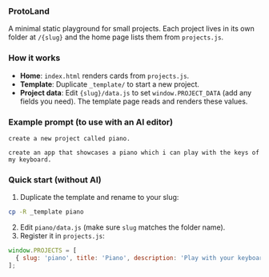### ProtoLand

A minimal static playground for small projects. Each project lives in its own folder at `/{slug}` and the home page lists them from `projects.js`.

### How it works
- **Home**: `index.html` renders cards from `projects.js`.
- **Template**: Duplicate `_template/` to start a new project.
- **Project data**: Edit `{slug}/data.js` to set `window.PROJECT_DATA` (add any fields you need). The template page reads and renders these values.

### Example prompt (to use with an AI editor)
```
create a new project called piano.

create an app that showcases a piano which i can play with the keys of my keyboard.
```

### Quick start (without AI)
1) Duplicate the template and rename to your slug:
```bash
cp -R _template piano
```
2) Edit `piano/data.js` (make sure `slug` matches the folder name).
3) Register it in `projects.js`:
```js
window.PROJECTS = [
  { slug: 'piano', title: 'Piano', description: 'Play with your keyboard', tags: ['App'] },
];
```
<!-- 4) Open locally:
```bash
python3 -m http.server 5173 -->
<!-- # visit http://localhost:5173/ -->
<!-- ``` -->




